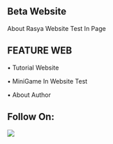 ## Beta Website 
About Rasya Website
Test In Page

## FEATURE WEB
• Tutorial Website

• MiniGame In Website Test

• About Author

## Follow On:

<p align="left">
<a href="https://github.com/RassyaYa"><img src="https://img.shields.io/badge/GitHub-Follow%20on%20GitHub-inactive.svg?logo=github"></a>
</p>
